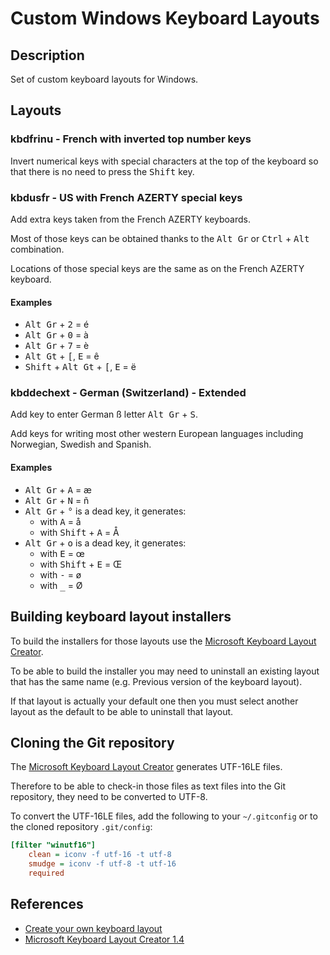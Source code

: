 # Custom Windows Keyboard Layouts

## Description

Set of custom keyboard layouts for Windows.

## Layouts

### kbdfrinu - French with inverted top number keys

Invert numerical keys with special characters at the top of the keyboard so that
there is no need to press the <kbd>Shift</kbd> key.

### kbdusfr - US with French AZERTY special keys

Add extra keys taken from the French AZERTY keyboards.

Most of those keys can be obtained thanks to the <kbd>Alt Gr</kbd> or
<kbd>Ctrl</kbd> + <kbd>Alt</kbd> combination.

Locations of those special keys are the same as on the French AZERTY keyboard.

#### Examples

- <kbd>Alt Gr</kbd> + <kbd>2</kbd> = é
- <kbd>Alt Gr</kbd> + <kbd>0</kbd> = à
- <kbd>Alt Gr</kbd> + <kbd>7</kbd> = è
- <kbd>Alt Gt</kbd> + <kbd>[</kbd>, <kbd>E</kbd> = ê
- <kbd>Shift</kbd> + <kbd>Alt Gt</kbd> + <kbd>[</kbd>, <kbd>E</kbd> = ë

### kbddechext - German (Switzerland) - Extended

Add key to enter German ß letter <kbd>Alt Gr</kbd> + <kbd>S</kbd>. 

Add keys for writing most other western European languages including Norwegian,
Swedish and Spanish. 

#### Examples

- <kbd>Alt Gr</kbd> + <kbd>A</kbd> = æ
- <kbd>Alt Gr</kbd> + <kbd>N</kbd> = ñ
- <kbd>Alt Gr</kbd> + <kbd>°</kbd> is a dead key, it generates:
    * with <kbd>A</kbd> = å
    * with <kbd>Shift</kbd> + <kbd>A</kbd> = Å
- <kbd>Alt Gr</kbd> + <kbd>o</kbd> is a dead key, it generates:
    * with <kbd>E</kbd> = œ
    * with <kbd>Shift</kbd> + <kbd>E</kbd> = Œ
    * with <kbd>-</kbd> = ø
    * with <kbd>_</kbd> = Ø

## Building keyboard layout installers

To build the installers for those layouts use the [Microsoft Keyboard Layout Creator][2].

To be able to build the installer you may need to uninstall an existing layout
that has the same name (e.g. Previous version of the keyboard layout).

If that layout is actually your default one then you must select another layout
as the default to be able to uninstall that layout. 

## Cloning the Git repository

The [Microsoft Keyboard Layout Creator][2] generates UTF-16LE files.

Therefore to be able to check-in those files as text files into the Git repository,
they need to be converted to UTF-8.

To convert the UTF-16LE files, add the following to your `~/.gitconfig` or
to the cloned repository `.git/config`:

```ini
[filter "winutf16"]
	clean = iconv -f utf-16 -t utf-8
	smudge = iconv -f utf-8 -t utf-16
	required
```

## References

- [Create your own keyboard layout][1]
- [Microsoft Keyboard Layout Creator 1.4][2]

[1]: http://windows.microsoft.com/en-us/windows-vista/create-your-own-keyboard-layout
[2]: https://www.microsoft.com/en-us/download/details.aspx?id=22339
